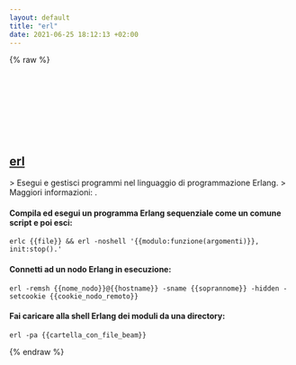 ```yaml
---
layout: default
title: "erl"
date: 2021-06-25 18:12:13 +02:00
---
```

{% raw %}
<h2 id="erl">
  <a href="/it/common/erl.html">erl</a> <a href="#erl"><svg class="icon">
    <use href="/assets/images/unicode_sprite.svg#link" />
  </svg></a>
</h2>
> Esegui e gestisci programmi nel linguaggio di programmazione Erlang.
> Maggiori informazioni: <https://www.erlang.org>.

#### Compila ed esegui un programma Erlang sequenziale come un comune script e poi esci:
```shell
erlc {{file}} && erl -noshell '{{modulo:funzione(argomenti)}}, init:stop().'
```
#### Connetti ad un nodo Erlang in esecuzione:
```shell
erl -remsh {{nome_nodo}}@{{hostname}} -sname {{soprannome}} -hidden -setcookie {{cookie_nodo_remoto}}
```
#### Fai caricare alla shell Erlang dei moduli da una directory:
```shell
erl -pa {{cartella_con_file_beam}}
```
{% endraw %}